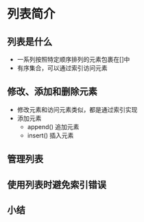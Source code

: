 # 列表简介

## 列表是什么
- 一系列按照特定顺序排列的元素包裹在[]中
- 有序集合，可以通过索引访问元素

## 修改、添加和删除元素
- 修改元素和访问元素类似，都是通过索引实现
- 添加元素
    - append() 追加元素
    - insert() 插入元素


## 管理列表

## 使用列表时避免索引错误

## 小结